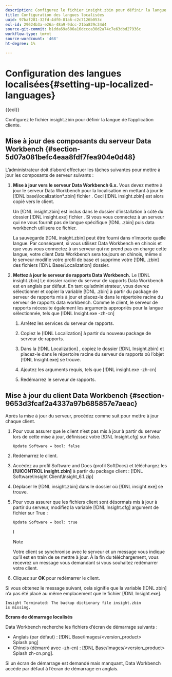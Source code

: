 ```yaml
---
description: Configurez le fichier insight.zbin pour définir la langue de l’application cliente.
title: Configuration des langues localisées
uuid: 97baf281-32fd-4df0-81a6-c2c7126b053c
exl-id: 29624b3a-e26a-48a9-9dcc-21ba829c34d4
source-git-commit: b1dda69a606a16dccca30d2a74c7e63dbd27936c
workflow-type: tm+mt
source-wordcount: '468'
ht-degree: 1%

---
```


# Configuration des langues localisées{#setting-up-localized-languages}

{{eol}}

Configurez le fichier insight.zbin pour définir la langue de l’application cliente.

## Mise à jour des composants du serveur Data Workbench {#section-5d07a081befc4eaa8fdf7fea904e0d48}

L’administrateur doit d’abord effectuer les tâches suivantes pour mettre à jour les composants de serveur suivants :

1. **Mise à jour vers le serveur Data Workbench 6.x.** Vous devez mettre à jour le serveur Data Workbench pour la localisation en mettant à jour le [!DNL base\localization\*.zbin] fichier . Ceci [!DNL insight.zbin] est alors copié vers le client.

   Un [!DNL insight.zbin] est inclus dans le dossier d’installation à côté du dossier [!DNL insight.exe] fichier . Si vous vous connectez à un serveur qui ne vous fournit pas de langue spécifique [!DNL .zbin] puis data workbench utilisera ce fichier.

   La sauvegarde [!DNL insight.zbin] peut être fourni dans n’importe quelle langue. Par conséquent, si vous utilisez Data Workbench en chinois et que vous vous connectez à un serveur qui ne prend pas en charge cette langue, votre client Data Workbench sera toujours en chinois, même si le serveur modifie votre profil de base et supprime votre [!DNL .zbin] des fichiers [!DNL Base/Localization] dossier.

1. **Mettez à jour le serveur de rapports Data Workbench.** Le [!DNL insight.zbin] Le dossier racine du serveur de rapports Data Workbench est en anglais par défaut. En tant qu’administrateur, vous devrez sélectionner et copier la variable [!DNL .zbin] à partir du package de serveur de rapports mis à jour et placez-le dans le répertoire racine du serveur de rapports data workbench. Comme le client, le serveur de rapports nécessite également les arguments appropriés pour la langue sélectionnée, tels que [!DNL Insight.exe -zh-cn]

   1. Arrêtez les services du serveur de rapports.
   1. Copiez le [!DNL Localization] à partir du nouveau package de serveur de rapports.
   1. Dans la [!DNL Localization] , copiez le dossier [!DNL Insight.zbin] et placez-le dans le répertoire racine du serveur de rapports où l’objet [!DNL Insight.exe] se trouve.

   1. Ajoutez les arguments requis, tels que [!DNL insight.exe -zh-cn]
   1. Redémarrez le serveur de rapports.

## Mise à jour du client Data Workbench {#section-9653d3fcaf2a4337a97b685857e7aeac}

Après la mise à jour du serveur, procédez comme suit pour mettre à jour chaque client.

1. Pour vous assurer que le client n’est pas mis à jour à partir du serveur lors de cette mise à jour, définissez votre [!DNL Insight.cfg] sur False.

   ```
   Update Software = bool: false
   ```

1. Redémarrez le client.
1. Accédez au profil Software and Docs (profil SoftDocs) et téléchargez les **[!UICONTROL insight.zbin]** à partir du package client : [!DNL Software\Insight Client\Insight_6.1.zip]

1. Déplacer le [!DNL insight.zbin] dans le dossier où [!DNL insight.exe] se trouve.

1. Pour vous assurer que les fichiers client sont désormais mis à jour à partir du serveur, modifiez la variable [!DNL Insight.cfg] argument de fichier sur True :

   ```
   Update Software = bool: true
   ```

   I

   >[!NOTE]
   >
   >Votre client se synchronise avec le serveur et un message vous indique qu’il est en train de se mettre à jour. À la fin du téléchargement, vous recevrez un message vous demandant si vous souhaitez redémarrer votre client.

1. Cliquez sur **OK** pour redémarrer le client.

Si vous obtenez le message suivant, cela signifie que la variable [!DNL zbin] n’a pas été placé au même emplacement que le fichier [!DNL Insight.exe].

```
Insight Terminated: The backup dictionary file insight.zbin 
is missing.
```

**Écrans de démarrage localisés**

Data Workbench recherche les fichiers d’écran de démarrage suivants :

* Anglais (par défaut) : [!DNL Base/Images/<version_product> Splash.png]
* Chinois (démarré avec -zh-cn) : [!DNL Base/Images/<version_product> Splash zh-cn.png].

Si un écran de démarrage est demandé mais manquant, Data Workbench accède par défaut à l’écran de démarrage en anglais.

<!-- <a id="section_91AE5EF234C14652A7B04082A22629AB"></a> -->
